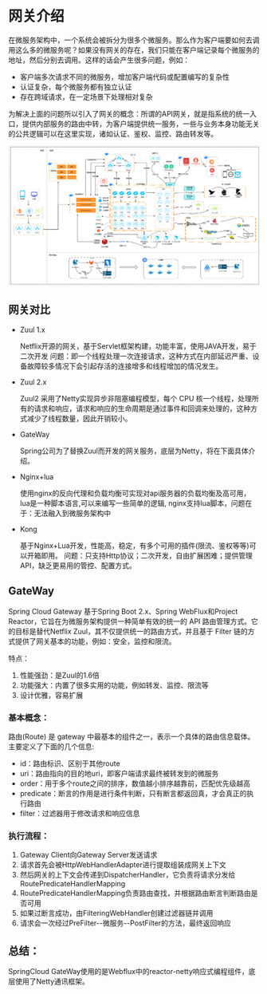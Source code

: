 # 网关介绍

在微服务架构中，一个系统会被拆分为很多个微服务。那么作为客户端要如何去调用这么多的微服务呢？如果没有网关的存在，我们只能在客户端记录每个微服务的地址，然后分别去调用。这样的话会产生很多问题，例如：

- 客户端多次请求不同的微服务，增加客户端代码或配置编写的复杂性
- 认证复杂，每个微服务都有独立认证
- 存在跨域请求，在一定场景下处理相对复杂

为解决上面的问题所以引入了网关的概念：所谓的API网关，就是指系统的统一入口，提供内部服务的路由中转，为客户端提供统一服务，一些与业务本身功能无关的公共逻辑可以在这里实现，诸如认证、鉴权、监控、路由转发等。

![系统架构图](系统架构图.png)

## 网关对比

- Zuul 1.x

  Netflix开源的网关，基于Servlet框架构建，功能丰富，使用JAVA开发，易于二次开发 问题：即一个线程处理一次连接请求，这种方式在内部延迟严重、设备故障较多情况下会引起存活的连接增多和线程增加的情况发生。

- Zuul 2.x

  Zuul2 采用了Netty实现异步非阻塞编程模型，每个 CPU 核一个线程，处理所有的请求和响应，请求和响应的生命周期是通过事件和回调来处理的，这种方式减少了线程数量，因此开销较小。

- GateWay

  Spring公司为了替换Zuul而开发的网关服务，底层为Netty，将在下面具体介绍。

- Nginx+lua

  使用nginx的反向代理和负载均衡可实现对api服务器的负载均衡及高可用，lua是一种脚本语言,可以来编写一些简单的逻辑, nginx支持lua脚本，问题在于：无法融入到微服务架构中

- Kong

  基于Nginx+Lua开发，性能高，稳定，有多个可用的插件(限流、鉴权等等)可以开箱即用。 问题：只支持Http协议；二次开发，自由扩展困难；提供管理API，缺乏更易用的管控、配置方式。

## GateWay

Spring Cloud Gateway 基于Spring Boot 2.x、Spring WebFlux和Project Reactor，它旨在为微服务架构提供一种简单有效的统一的 API 路由管理方式。它的目标是替代Netflix Zuul，其不仅提供统一的路由方式，并且基于 Filter 链的方式提供了网关基本的功能，例如：安全，监控和限流。

特点：

1. 性能强劲：是Zuul的1.6倍
2. 功能强大：内置了很多实用的功能，例如转发、监控、限流等
3. 设计优雅，容易扩展

### 基本概念：

路由(Route) 是 gateway 中最基本的组件之一，表示一个具体的路由信息载体。主要定义了下面的几个信息:

-  id：路由标识、区别于其他route
- uri：路由指向的目的地uri，即客户端请求最终被转发到的微服务
- order：用于多个route之间的排序，数值越小排序越靠前，匹配优先级越高
- predicate：断言的作用是进行条件判断，只有断言都返回真，才会真正的执行路由 
- filter：过滤器用于修改请求和响应信息

### 执行流程：

1. Gateway Client向Gateway Server发送请求
2. 请求首先会被HttpWebHandlerAdapter进行提取组装成网关上下文
3. 然后网关的上下文会传递到DispatcherHandler，它负责将请求分发给RoutePredicateHandlerMapping
4. RoutePredicateHandlerMapping负责路由查找，并根据路由断言判断路由是否可用
5. 如果过断言成功，由FilteringWebHandler创建过滤器链并调用
6. 请求会一次经过PreFilter--微服务--PostFilter的方法，最终返回响应



## 总结：

SpringCloud GateWay使用的是Webflux中的reactor-netty响应式编程组件，底层使用了Netty通讯框架。

